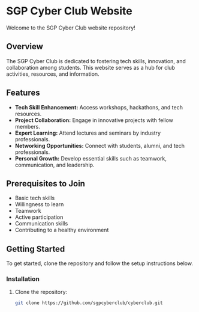 # SGP Cyber Club Website

Welcome to the SGP Cyber Club website repository!

## Overview

The SGP Cyber Club is dedicated to fostering tech skills, innovation, and collaboration among students. This website serves as a hub for club activities, resources, and information.

## Features

- **Tech Skill Enhancement:** Access workshops, hackathons, and tech resources.
- **Project Collaboration:** Engage in innovative projects with fellow members.
- **Expert Learning:** Attend lectures and seminars by industry professionals.
- **Networking Opportunities:** Connect with students, alumni, and tech professionals.
- **Personal Growth:** Develop essential skills such as teamwork, communication, and leadership.

## Prerequisites to Join

- Basic tech skills
- Willingness to learn
- Teamwork
- Active participation
- Communication skills
- Contributing to a healthy environment

## Getting Started

To get started, clone the repository and follow the setup instructions below.

### Installation

1. Clone the repository:
   ```bash
   git clone https://github.com/sgpcyberclub/cyberclub.git

